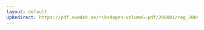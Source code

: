 ```yaml
---
layout: default
UpRedirect: https://pdf.swedeb.se/riksdagen-volumeG-pdf/200001/reg_200001/reg_200001_0210.pdf
---
```


